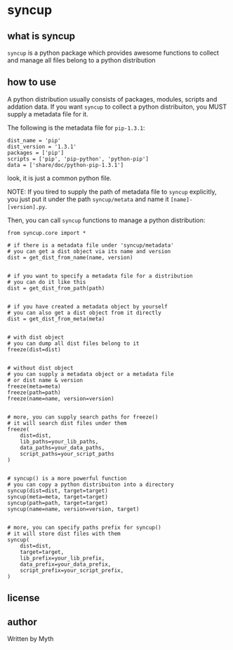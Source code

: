 syncup
======

what is syncup
--------------

`syncup` is a python package which provides awesome functions to collect
and manage all files belong to a python distribution

how to use
----------

A python distribution usually consists of packages, modules, scripts and
addation data. If you want `syncup` to collect a python distribuiton,
you MUST supply a metadata file for it.

The following is the metadata file for `pip-1.3.1`:

```
dist_name = 'pip'
dist_version = '1.3.1'
packages = ['pip']
scripts = ['pip', 'pip-python', 'python-pip']
data = ['share/doc/python-pip-1.3.1']
```

look, it is just a common python file.

NOTE: If you tired to supply the path of metadata file to `syncup`
explicitly, you just put it under the path `syncup/metata` and name it
`[name]-[version].py`.


Then, you can call `syncup` functions to manage a python distribution:

```
from syncup.core import *

# if there is a metadata file under 'syncup/metadata'
# you can get a dist object via its name and version
dist = get_dist_from_name(name, version)


# if you want to specify a metadata file for a distribution
# you can do it like this
dist = get_dist_from_path(path)


# if you have created a metadata object by yourself
# you can also get a dist object from it directly
dist = get_dist_from_meta(meta)


# with dist object
# you can dump all dist files belong to it
freeze(dist=dist)


# without dist object
# you can supply a metadata object or a metadata file
# or dist name & version
freeze(meta=meta)
freeze(path=path)
freeze(name=name, version=version)


# more, you can supply search paths for freeze()
# it will search dist files under them
freeze(
    dist=dist,
    lib_paths=your_lib_paths,
    data_paths=your_data_paths,
    script_paths=your_script_paths
)


# syncup() is a more powerful function
# you can copy a python distribuiton into a directory
syncup(dist=dist, target=target)
syncup(meta=meta, target=target)
syncup(path=path, target=target)
syncup(name=name, version=version, target)


# more, you can specify paths prefix for syncup()
# it will store dist files with them
syncup(
    dist=dist,
    target=target,
    lib_prefix=your_lib_prefix,
    data_prefix=your_data_prefix,
    script_prefix=your_script_prefix,
)
```

license
-------


author
------

Written by Myth
